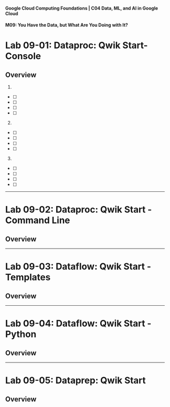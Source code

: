 #### Google Cloud Computing Foundations | C04 Data, ML, and AI in Google Cloud
#### M09: You Have the Data, but What Are You Doing with It?

# Lab 09-01: Dataproc: Qwik Start-Console

## Overview 

1. 
- [ ] 
- [ ] 
- [ ] 
- [ ] 
> 

2. 
- [ ] 
- [ ] 
- [ ] 
- [ ] 
> 

3. 
- [ ] 
- [ ] 
- [ ] 
- [ ] 
> 

----
# Lab 09-02: Dataproc: Qwik Start - Command Line

## Overview 

----
# Lab 09-03: Dataflow: Qwik Start - Templates

## Overview 

----
# Lab 09-04: Dataflow: Qwik Start - Python

## Overview 

----
# Lab 09-05: Dataprep: Qwik Start

## Overview 